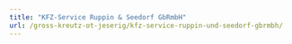 ```yaml
---
title: "KFZ-Service Ruppin & Seedorf GbRmbH"
url: /gross-kreutz-ot-jeserig/kfz-service-ruppin-und-seedorf-gbrmbh/
---
```

